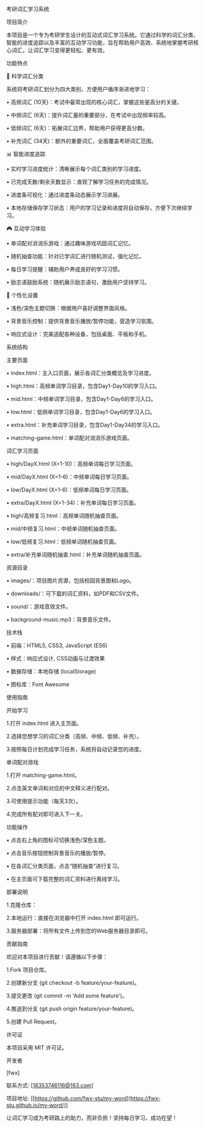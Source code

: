 考研词汇学习系统

项目简介

本项目是一个专为考研学生设计的互动式词汇学习系统。它通过科学的词汇分类、智能的进度追踪以及丰富的互动学习功能，旨在帮助用户高效、系统地掌握考研核心词汇，让词汇学习变得更轻松、更有效。

功能特点

🎯 科学词汇分类

系统将考研词汇划分为四大类别，方便用户循序渐进地学习：

•
高频词汇 (10天)：考试中最常出现的核心词汇，掌握这些是高分的关键。

•
中频词汇 (6天)：提升词汇量的重要部分，在考试中出现频率较高。

•
低频词汇 (6天)：拓展词汇边界，帮助用户获得更高分数。

•
补充词汇 (34天)：额外的重要词汇，全面覆盖考研词汇范围。

📊 智能进度追踪

•
实时学习进度统计：清晰展示每个词汇类别的学习进度。

•
已完成天数/剩余天数显示：直观了解学习任务的完成情况。

•
进度条可视化：通过进度条动态展示学习进展。

•
本地存储保存学习状态：用户的学习记录和进度将自动保存，方便下次继续学习。

🎮 互动学习体验

•
单词配对消消乐游戏：通过趣味游戏巩固词汇记忆。

•
随机抽查功能：针对已学词汇进行随机测试，强化记忆。

•
每日学习提醒：辅助用户养成良好的学习习惯。

•
励志语鼓励系统：随机展示励志语句，激励用户坚持学习。

🎨 个性化设置

•
浅色/深色主题切换：根据用户喜好调整界面风格。

•
背景音乐控制：提供背景音乐播放/暂停功能，营造学习氛围。

•
响应式设计：完美适配各种设备，包括桌面、平板和手机。

系统结构

主要页面

•
index.html：主入口页面，展示各词汇分类概览及学习进度。

•
high.html：高频单词学习目录，包含Day1-Day10的学习入口。

•
mid.html：中频单词学习目录，包含Day1-Day6的学习入口。

•
low.html：低频单词学习目录，包含Day1-Day6的学习入口。

•
extra.html：补充单词学习目录，包含Day1-Day34的学习入口。

•
matching-game.html：单词配对消消乐游戏页面。

词汇学习页面

•
high/DayX.html (X=1-10)：高频单词每日学习页面。

•
mid/DayX.html (X=1-6)：中频单词每日学习页面。

•
low/DayX.html (X=1-6)：低频单词每日学习页面。

•
extra/DayX.html (X=1-34)：补充单词每日学习页面。

•
high/高频复习.html：高频单词随机抽查页面。

•
mid/中频复习.html：中频单词随机抽查页面。

•
low/低频复习.html：低频单词随机抽查页面。

•
extra/补充单词随机抽查.html：补充单词随机抽查页面。

资源目录

•
images/：项目图片资源，包括校园背景图和Logo。

•
downloads/：可下载的词汇资料，如PDF和CSV文件。

•
sound/：游戏音效文件。

•
background-music.mp3：背景音乐文件。

技术栈

•
前端：HTML5, CSS3, JavaScript (ES6)

•
样式：响应式设计, CSS动画与过渡效果

•
数据存储：本地存储 (localStorage)

•
图标库：Font Awesome

使用指南

开始学习

1.打开 index.html 进入主页面。

2.选择您想学习的词汇分类（高频、中频、低频、补充）。

3.按照每日计划完成学习任务，系统将自动记录您的进度。

单词配对游戏

1.打开 matching-game.html。

2.点击英文单词和对应的中文释义进行配对。

3.可使用提示功能（每天3次）。

4.完成所有配对即可进入下一关。

功能操作

•
点击右上角的图标可切换浅色/深色主题。

•
点击音乐按钮控制背景音乐的播放/暂停。

•
在各词汇分类页面，点击“随机抽查”进行复习。

•
在主页面可下载完整的词汇资料进行离线学习。

部署说明

1.克隆仓库：

2.本地运行：直接在浏览器中打开 index.html 即可运行。

3.服务器部署：将所有文件上传到您的Web服务器目录即可。

贡献指南

欢迎对本项目进行贡献！请遵循以下步骤：

1.Fork 项目仓库。

2.创建新分支 (git checkout -b feature/your-feature)。

3.提交更改 (git commit -m 'Add some feature')。

4.推送到分支 (git push origin feature/your-feature)。

5.创建 Pull Request。

许可证

本项目采用 MIT 许可证。

开发者

[fwx]

联系方式: [18353746116@163.com]

项目地址: [[https://github.com/fwx-stu/my-word](https://fwx-stu.github.io/my-word/)]

让词汇学习成为考研路上的助力，而非负担！坚持每日学习，成功在望！

